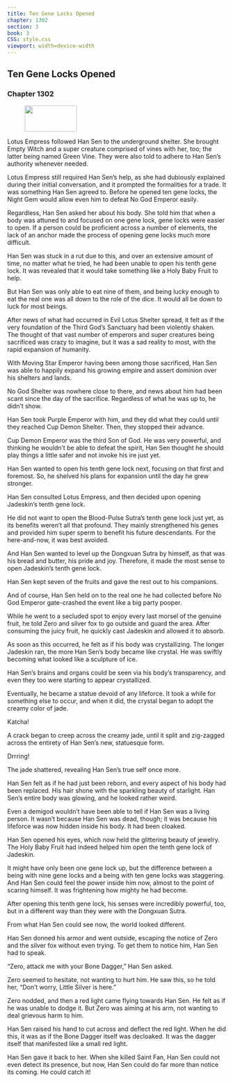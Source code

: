 ```yaml
---
title: Ten Gene Locks Opened
chapter: 1302
section: 3
book: 3
CSS: style.css
viewport: width=device-width
---
```


## Ten Gene Locks Opened

### Chapter 1302

<figure>
	<img src="../Images/gem.gif" alt="" id="gem" width="120" height="60" />
</figure>

Lotus Empress followed Han Sen to the underground shelter. She brought Empty Witch and a super creature comprised of vines with her, too; the latter being named Green Vine. They were also told to adhere to Han Sen’s authority whenever needed.

Lotus Empress still required Han Sen’s help, as she had dubiously explained during their initial conversation, and it prompted the formalities for a trade. It was something Han Sen agreed to. Before he opened ten gene locks, the Night Gem would allow even him to defeat No God Emperor easily.

Regardless, Han Sen asked her about his body. She told him that when a body was attuned to and focused on one gene lock, gene locks were easier to open. If a person could be proficient across a number of elements, the lack of an anchor made the process of opening gene locks much more difficult.

Han Sen was stuck in a rut due to this, and over an extensive amount of time, no matter what he tried, he had been unable to open his tenth gene lock. It was revealed that it would take something like a Holy Baby Fruit to help.

But Han Sen was only able to eat nine of them, and being lucky enough to eat the real one was all down to the role of the dice. It would all be down to luck for most beings.

After news of what had occurred in Evil Lotus Shelter spread, it felt as if the very foundation of the Third God’s Sanctuary had been violently shaken. The thought of that vast number of emperors and super creatures being sacrificed was crazy to imagine, but it was a sad reality to most, with the rapid expansion of humanity.

With Moving Star Emperor having been among those sacrificed, Han Sen was able to happily expand his growing empire and assert dominion over his shelters and lands.

No God Shelter was nowhere close to there, and news about him had been scant since the day of the sacrifice. Regardless of what he was up to, he didn’t show.

Han Sen took Purple Emperor with him, and they did what they could until they reached Cup Demon Shelter. Then, they stopped their advance.

Cup Demon Emperor was the third Son of God. He was very powerful, and thinking he wouldn’t be able to defeat the spirit, Han Sen thought he should play things a little safer and not invoke his ire just yet.

Han Sen wanted to open his tenth gene lock next, focusing on that first and foremost. So, he shelved his plans for expansion until the day he grew stronger.

Han Sen consulted Lotus Empress, and then decided upon opening Jadeskin’s tenth gene lock.

He did not want to open the Blood-Pulse Sutra’s tenth gene lock just yet, as its benefits weren’t all that profound. They mainly strengthened his genes and provided him super sperm to benefit his future descendants. For the here-and-now, it was best avoided.

And Han Sen wanted to level up the Dongxuan Sutra by himself, as that was his bread and butter, his pride and joy. Therefore, it made the most sense to open Jadeskin’s tenth gene lock.

Han Sen kept seven of the fruits and gave the rest out to his companions.

And of course, Han Sen held on to the real one he had collected before No God Emperor gate-crashed the event like a big party pooper.

While he went to a secluded spot to enjoy every last morsel of the genuine fruit, he told Zero and silver fox to go outside and guard the area. After consuming the juicy fruit, he quickly cast Jadeskin and allowed it to absorb.

As soon as this occurred, he felt as if his body was crystallizing. The longer Jadeskin ran, the more Han Sen’s body became like crystal. He was swiftly becoming what looked like a sculpture of ice.

Han Sen’s brains and organs could be seen via his body’s transparency, and even they too were starting to appear crystallized.

Eventually, he became a statue devoid of any lifeforce. It took a while for something else to occur, and when it did, the crystal began to adopt the creamy color of jade.

Katcha!

A crack began to creep across the creamy jade, until it split and zig-zagged across the entirety of Han Sen’s new, statuesque form.

Drrring!

The jade shattered, revealing Han Sen’s true self once more.

Han Sen felt as if he had just been reborn, and every aspect of his body had been replaced. His hair shone with the sparkling beauty of starlight. Han Sen’s entire body was glowing, and he looked rather weird.

Even a demigod wouldn’t have been able to tell if Han Sen was a living person. It wasn’t because Han Sen was dead, though; it was because his lifeforce was now hidden inside his body. It had been cloaked.

Han Sen opened his eyes, which now held the glittering beauty of jewelry. The Holy Baby Fruit had indeed helped him open the tenth gene lock of Jadeskin.

It might have only been one gene lock up, but the difference between a being with nine gene locks and a being with ten gene locks was staggering. And Han Sen could feel the power inside him now, almost to the point of scaring himself. It was frightening how mighty he had become.

After opening this tenth gene lock, his senses were incredibly powerful, too, but in a different way than they were with the Dongxuan Sutra.

From what Han Sen could see now, the world looked different.

Han Sen donned his armor and went outside, escaping the notice of Zero and the silver fox without even trying. To get them to notice him, Han Sen had to speak.

“Zero, attack me with your Bone Dagger,” Han Sen asked.

Zero seemed to hesitate, not wanting to hurt him. He saw this, so he told her, “Don’t worry, Little Silver is here.”

Zero nodded, and then a red light came flying towards Han Sen. He felt as if he was unable to dodge it. But Zero was aiming at his arm, not wanting to deal grievous harm to him.

Han Sen raised his hand to cut across and deflect the red light. When he did this, it was as if the Bone Dagger itself was decloaked. It was the dagger itself that manifested like a small red light.

Han Sen gave it back to her. When she killed Saint Fan, Han Sen could not even detect its presence, but now, Han Sen could do far more than notice its coming. He could catch it!